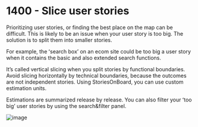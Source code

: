 # 1400 - Slice user stories

Prioritizing user stories, or finding the best place on the map can be difficult. This is likely to be an issue when your user story is too big. The solution is to split them into smaller stories.

For example, the ʻsearch boxʼ on an ecom site could be too big a user story when it contains the basic and also extended search functions.

Itʼs called vertical slicing when you split stories by functional boundaries. Avoid slicing horizontally by technical boundaries, because the outcomes are not independent stories. Using StoriesOnBoard, you can use custom estimation units.

Estimations are summarized release by release. You can also filter your ʻtoo bigʼ user stories by using the search&filter panel.

![image](https://github.com/user-attachments/assets/b7046911-cd4f-4cb4-bf2c-8efa3724c220)
